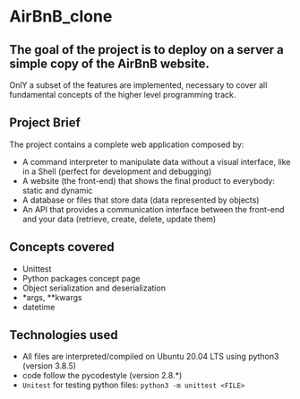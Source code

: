 # AirBnB_clone
## The goal of the project is to deploy on a server a simple copy of the AirBnB website.
OnlY a subset of the features are implemented, necessary to cover all fundamental concepts of the higher level programming track.

## Project Brief
The project contains a complete web application composed by:
- A command interpreter to manipulate data without a visual interface, like in a Shell (perfect for development and debugging)
- A website (the front-end) that shows the final product to everybody: static and dynamic
- A database or files that store data (data represented by objects)
- An API that provides a communication interface between the front-end and your data (retrieve, create, delete, update them)

## Concepts covered
- Unittest
- Python packages concept page
- Object serialization and deserialization
- *args, **kwargs
- datetime

## Technologies used
- All files are interpreted/compiled on Ubuntu 20.04 LTS using python3 (version 3.8.5)
- code follow the pycodestyle (version 2.8.*)
- `Unitest` for testing python files: ``python3 -m unittest <FILE>``
